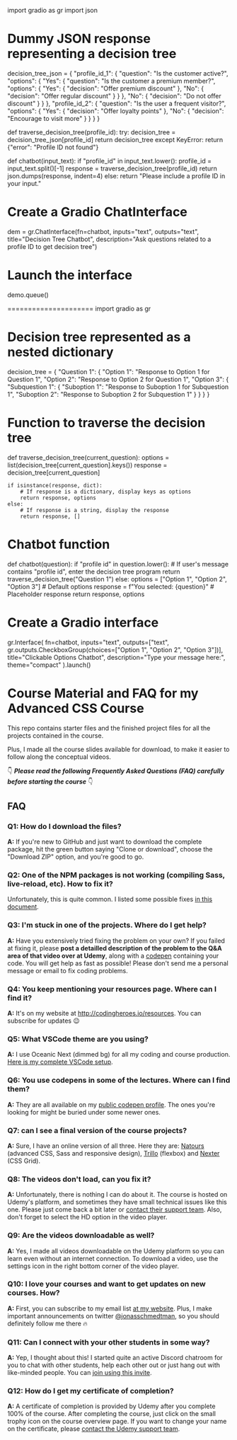 import gradio as gr
import json

# Dummy JSON response representing a decision tree
decision_tree_json = {
    "profile_id_1": {
        "question": "Is the customer active?",
        "options": {
            "Yes": {
                "question": "Is the customer a premium member?",
                "options": {
                    "Yes": {
                        "decision": "Offer premium discount"
                    },
                    "No": {
                        "decision": "Offer regular discount"
                    }
                }
            },
            "No": {
                "decision": "Do not offer discount"
            }
        }
    },
    "profile_id_2": {
        "question": "Is the user a frequent visitor?",
        "options": {
            "Yes": {
                "decision": "Offer loyalty points"
            },
            "No": {
                "decision": "Encourage to visit more"
            }
        }
    }
}

def traverse_decision_tree(profile_id):
    try:
        decision_tree = decision_tree_json[profile_id]
        return decision_tree
    except KeyError:
        return {"error": "Profile ID not found"}

def chatbot(input_text):
    if "profile_id" in input_text.lower():
        profile_id = input_text.split()[-1]
        response = traverse_decision_tree(profile_id)
        return json.dumps(response, indent=4)
    else:
        return "Please include a profile ID in your input."

# Create a Gradio ChatInterface
dem = gr.ChatInterface(fn=chatbot, inputs="text", outputs="text", title="Decision Tree Chatbot",
                                     description="Ask questions related to a profile ID to get decision tree")

# Launch the interface
demo.queue()



=====================
import gradio as gr

# Decision tree represented as a nested dictionary
decision_tree = {
    "Question 1": {
        "Option 1": "Response to Option 1 for Question 1",
        "Option 2": "Response to Option 2 for Question 1",
        "Option 3": {
            "Subquestion 1": {
                "Suboption 1": "Response to Suboption 1 for Subquestion 1",
                "Suboption 2": "Response to Suboption 2 for Subquestion 1"
            }
        }
    }
}

# Function to traverse the decision tree
def traverse_decision_tree(current_question):
    options = list(decision_tree[current_question].keys())
    response = decision_tree[current_question]

    if isinstance(response, dict):
        # If response is a dictionary, display keys as options
        return response, options
    else:
        # If response is a string, display the response
        return response, []

# Chatbot function
def chatbot(question):
    if "profile id" in question.lower():
        # If user's message contains "profile id", enter the decision tree program
        return traverse_decision_tree("Question 1")
    else:
        options = ["Option 1", "Option 2", "Option 3"]  # Default options
        response = f"You selected: {question}"  # Placeholder response
        return response, options

# Create a Gradio interface
gr.Interface(
    fn=chatbot,
    inputs="text",
    outputs=["text", gr.outputs.CheckboxGroup(choices=["Option 1", "Option 2", "Option 3"])],
    title="Clickable Options Chatbot",
    description="Type your message here:",
    theme="compact"
).launch()

# Course Material and FAQ for my Advanced CSS Course

This repo contains starter files and the finished project files for all the projects contained in the course.

Plus, I made all the course slides available for download, to make it easier to follow along the conceptual videos.

👇 ***Please read the following Frequently Asked Questions (FAQ) carefully before starting the course*** 👇

## FAQ

### Q1: How do I download the files?

**A:** If you're new to GitHub and just want to download the complete package, hit the green button saying "Clone or download", choose the "Download ZIP" option, and you're good to go.

### Q2: One of the NPM packages is not working (compiling Sass, live-reload, etc). How to fix it?

Unfortunately, this is quite common. I listed some possible fixes [in this document](npm-fixes.md).

### Q3: I'm stuck in one of the projects. Where do I get help?

**A:** Have you extensively tried fixing the problem on your own? If you failed at fixing it, please **post a detailled description of the problem to the Q&A area of that video over at Udemy**, along with a [codepen](https://codepen.io/pen/) containing your code. You will get help as fast as possible! Please don't send me a personal message or email to fix coding problems.

### Q4: You keep mentioning your resources page. Where can I find it?

**A:** It's on my website at <http://codingheroes.io/resources>. You can subscribe for updates 😉

### Q5: What VSCode theme are you using?

**A:** I use Oceanic Next (dimmed bg) for all my coding and course production. [Here is my complete VSCode setup](vscode-setup.md).

### Q6: You use codepens in some of the lectures. Where can I find them?

**A:** They are all available on my [public codepen profile](https://codepen.io/jonasschmedtmann/pens/public/). The ones you're looking for might be buried under some newer ones.

### Q7: can I see a final version of the course projects?

**A:** Sure, I have an online version of all three. Here they are: [Natours](https://natours.netlify.com) (advanced CSS, Sass and responsive design), [Trillo](http://trillo.netlify.com/) (flexbox) and [Nexter](https://nexter.netlify.com/) (CSS Grid).

### Q8: The videos don't load, can you fix it?

**A:** Unfortunately, there is nothing I can do about it. The course is hosted on Udemy's platform, and sometimes they have small technical issues like this one. Please just come back a bit later or [contact their support team](https://support.udemy.com/hc/en-us). Also, don't forget to select the HD option in the video player.

### Q9: Are the videos downloadable as well?

**A:** Yes, I made all videos downloadable on the Udemy platform so you can learn even without an internet connection. To download a video, use the settings icon in the right bottom corner of the video player.

### Q10: I love your courses and want to get updates on new courses. How?

**A:** First, you can subscribe to my email list [at my website](http://codingheroes.io/newsletter). Plus, I make important announcements on twitter [@jonasschmedtman](https://twitter.com/jonasschmedtman), so you should definitely follow me there 🔥

### Q11: Can I connect with your other students in some way?

**A:** Yep, I thought about this! I started quite an active Discord chatroom for you to chat with other students, help each other out or just hang out with like-minded people. You can [join using this invite](https://discord.gg/0ocsLcmnIZqxMSYD).

### Q12: How do I get my certificate of completion?

**A:** A certificate of completion is provided by Udemy after you complete 100% of the course. After completing the course, just click on the small trophy icon on the course overview page. If you want to change your name on the certificate, please [contact the Udemy support team](https://support.udemy.com/hc/en-us).
